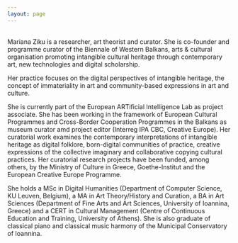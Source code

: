 ```yaml
---
layout: page
---
```


<br>
Mariana Ziku is a researcher, art theorist and curator. She is co-founder and programme curator of the Biennale of Western Balkans, arts & cultural organisation promoting intangible cultural heritage through contemporary art, new technologies and digital scholarship. 


Her practice focuses on the digital perspectives of intangible heritage, the concept of immateriality in art and community-based expressions in art and culture. 

She is currently part of the European ARTificial Intelligence Lab as project associate. She has been working in the framework of European Cultural Programmes and Cross-Border Cooperation Programmes in the Balkans as museum curator amd project editor (Interreg IPA CBC, Creative Europe). Her curatorial work examines the contemporary interpretations of intangible heritage as digital folklore, born-digital communities of practice, creative expressions of the collective imaginary and collaborative copying cultural practices. Her curatorial research projects have been funded, among others, by the Ministry of Culture in Greece, Goethe-Institut and the European Creative Europe Programme. 

She holds a MSc in Digital Humanities (Department of Computer Science, KU Leuven, Belgium), a MA in Art Theory/History and Curation, a BA in Art Sciences (Department of Fine Arts and Art Sciences, University of Ioannina, Greece) and a CERT in Cultural Management (Centre of Continuous Education and Training, University of Athens). She is also graduate of classical piano and classical music harmony of the Municipal Conservatory of Ioannina.



